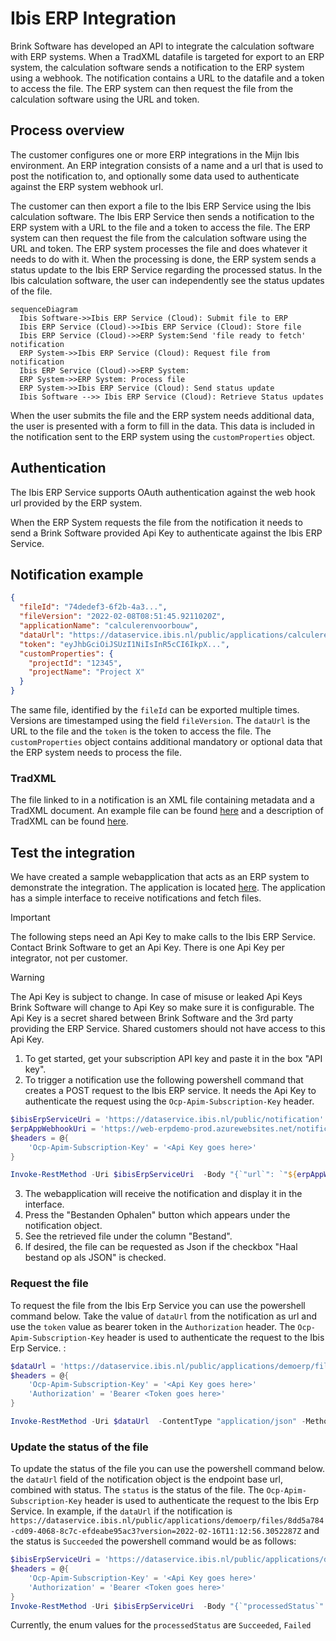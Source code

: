 # Ibis ERP Integration

Brink Software has developed an API to integrate the calculation software with ERP systems. When a TradXML datafile is targeted for export to an ERP system, the calculation software sends a notification to the ERP system using a webhook. The notification contains a URL to the datafile and a token to access the file. The ERP system can then request the file from the calculation software using the URL and token.

## Process overview

The customer configures one or more ERP integrations in the Mijn Ibis environment. An ERP integration consists of a name and a url that is used to post the notification to, and optionally some data used to authenticate against the ERP system webhook url.

The customer can then export a file to the Ibis ERP Service using the Ibis calculation software. The Ibis ERP Service then sends a notification to the ERP system with a URL to the file and a token to access the file. The ERP system can then request the file from the calculation software using the URL and token. The ERP system processes the file and does whatever it needs to do with it. When the processing is done, the ERP system sends a status update to the Ibis ERP Service regarding the processed status. 
In the Ibis calculation software, the user can independently see the status updates of the file.

```mermaid
sequenceDiagram
  Ibis Software->>Ibis ERP Service (Cloud): Submit file to ERP
  Ibis ERP Service (Cloud)->>Ibis ERP Service (Cloud): Store file
  Ibis ERP Service (Cloud)->>ERP System:Send 'file ready to fetch' notification
  ERP System->>Ibis ERP Service (Cloud): Request file from notification
  Ibis ERP Service (Cloud)->>ERP System: 
  ERP System->>ERP System: Process file
  ERP System->>Ibis ERP Service (Cloud): Send status update
  Ibis Software -->> Ibis ERP Service (Cloud): Retrieve Status updates
```

When the user submits the file and the ERP system needs additional data, the user is presented with a form to fill in the data. This data is included in the notification sent to the ERP system using the `customProperties` object.

## Authentication

The Ibis ERP Service supports OAuth authentication against the web hook url provided by the ERP system.

When the ERP System requests the file from the notification it needs to send a Brink Software provided Api Key to authenticate against the Ibis ERP Service.

## Notification example

```json
{ 
  "fileId": "74dedef3-6f2b-4a3...",
  "fileVersion": "2022-02-08T08:51:45.9211020Z",
  "applicationName": "calculerenvoorbouw",
  "dataUrl": "https://dataservice.ibis.nl/public/applications/calculerenvoorbouw/files/1e45-65gt-5656?version=2022-02-08T08:51:45.9211020Z", 
  "token": "eyJhbGciOiJSUzI1NiIsInR5cCI6IkpX...",
  "customProperties": {
    "projectId": "12345",
    "projectName": "Project X"
  }
}
```

The same file, identified by the `fileId` can be exported multiple times. Versions are timestamped using the field `fileVersion`. The `dataUrl` is the URL to the file and the `token` is the token to access the file. The `customProperties` object contains additional mandatory or optional data that the ERP system needs to process the file.

### TradXML

The file linked to in a notification is an XML file containing metadata and a TradXML document. An example file can be found [here](Files/demo.xml?raw=1) and a description of TradXML can be found [here](Files/TradXML1-3.pdf?raw=1). 

## Test the integration

We have created a sample webapplication that acts as an ERP system to demonstrate the integration. The application is located [here](https://web-erpdemo-prod.azurewebsites.net/). The application has a simple interface to receive notifications and fetch files.

> [!IMPORTANT]  
> The following steps need an Api Key to make calls to the Ibis ERP Service. Contact Brink Software to get an Api Key. There is one Api Key per integrator, not per customer.

> [!WARNING]  
> The Api Key is subject to change. In case of misuse or leaked Api Keys Brink Software will change to Api Key so make sure it is configurable. The Api Key is a secret shared between Brink Software and the 3rd party providing the ERP Service. Shared customers should not have access to this Api Key. 

1. To get started, get your subscription API key and paste it in the box "API key".
2. To trigger a notification use the following powershell command that creates a POST request to the Ibis ERP service. It needs the Api Key to authenticate the request using the `Ocp-Apim-Subscription-Key` header.

```powershell
$ibisErpServiceUri = 'https://dataservice.ibis.nl/public/notification'
$erpAppWebhookUri = 'https://web-erpdemo-prod.azurewebsites.net/notifications'
$headers = @{
    'Ocp-Apim-Subscription-Key' = '<Api Key goes here>'
}

Invoke-RestMethod -Uri $ibisErpServiceUri  -Body "{`"url`": `"${erpAppWebhookUri}`", `"customProperties`": { `"key`" : `"value`" }}" -ContentType "application/json" -Method Post -Headers $headers
```

3. The webapplication will receive the notification and display it in the interface.
4. Press the "Bestanden Ophalen" button which appears under the notification object.
5. See the retrieved file under the column "Bestand".
6. If desired, the file can be requested as Json if the checkbox "Haal bestand op als JSON" is checked.

### Request the file

To request the file from the Ibis Erp Service you can use the powershell command below. Take the value of `dataUrl` from the notification as url and use the `token` value as bearer token in the `Authorization` header. The `Ocp-Apim-Subscription-Key` header is used to authenticate the request to the Ibis Erp Service. :

```powershell
$dataUrl = 'https://dataservice.ibis.nl/public/applications/demoerp/files/8dd5a784-cd09-4068-8c7c-efdeabe95ac3?version=2022-02-16T11:12:56.3052287Z'
$headers = @{
    'Ocp-Apim-Subscription-Key' = '<Api Key goes here>'
    'Authorization' = 'Bearer <Token goes here>'
}

Invoke-RestMethod -Uri $dataUrl  -ContentType "application/json" -Method Get -Headers $headers -OutFile file.xml
```

### Update the status of the file

To update the status of the file you can use the powershell command below. the `dataUrl` field of the notification object is the endpoint base url, combined with status. The `status` is the status of the file. The `Ocp-Apim-Subscription-Key` header is used to authenticate the request to the Ibis Erp Service.
In example, if the `dataUrl` if the notification is `https://dataservice.ibis.nl/public/applications/demoerp/files/8dd5a784-cd09-4068-8c7c-efdeabe95ac3?version=2022-02-16T11:12:56.3052287Z` and the status is `Succeeded` the powershell command would be as follows:

```powershell
$ibisErpServiceUri = 'https://dataservice.ibis.nl/public/applications/demoerp/files/8dd5a784-cd09-4068-8c7c-efdeabe95ac3/status?version=2022-02-16T11:12:56.3052287Z'
$headers = @{
    'Ocp-Apim-Subscription-Key' = '<Api Key goes here>'
    'Authorization' = 'Bearer <Token goes here>'
}
Invoke-RestMethod -Uri $ibisErpServiceUri  -Body "{`"processedStatus`": `"Succeeded`" }" -ContentType "application/json" -Method Post -Headers $headers
```
Currently, the enum values for the `processedStatus` are `Succeeded`, `Failed`